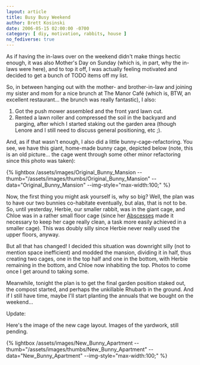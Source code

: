 ```yaml
---
layout: article
title: Busy Busy Weekend
author: Brett Kosinski
date: 2006-05-15 02:00:00 -0700
category: [ diy, motivation, rabbits, house ]
no_fediverse: true
---
```


As if having the in-laws over on the weekend didn't make things hectic enough, it was also Mother's Day on Sunday (which is, in part, why the in-laws were here), and to top it off, I was actually feeling motivated and decided to get a bunch of TODO items off my list.

So, in between hanging out with the mother- and brother-in-law and joining my sister and mom for a nice brunch at The Manor Caf&eacute; (which is, BTW, an excellent restaurant... the brunch was really fantastic), I also:

1. Got the push mower assembled and the front yard lawn cut.
2. Rented a lawn roller and compressed the soil in the backyard and parging, after which I started staking out the garden area (though Lenore and I still need to discuss general positioning, etc ;).

And, as if that wasn't enough, I also did a little bunny-cage-refactoring.  You see, we have this giant, home-made bunny cage, depicted below (note, this is an old picture... the cage went through some other minor refactoring since this photo was taken):

{% lightbox /assets/images/Original_Bunny_Mansion --thumb="/assets/images/thumbs/Original_Bunny_Mansion" --data="Original_Bunny_Mansion" --img-style="max-width:100;" %}

Now, the first thing you might ask yourself is, why so big?  Well, the plan was to have our two bunnies co-habitate eventually, but alas, that is not to be.  So, until yesterday, Herbie, our smaller rabbit, was in the giant cage, and Chloe was in a rather small floor cage (since her [Abscesses](Abscesses.md) made it necessary to keep her cage really clean, a task more easily achieved in a smaller cage).  This was doubly silly since Herbie never really used the upper floors, anyway.

But all that has changed!  I decided this situation was downright silly (not to mention space inefficient) and modded the mansion, dividing it in half, thus creating two cages, one in the top half and one in the bottom, with Herbie remaining in the bottom, and Chloe now inhabiting the top.  Photos to come once I get around to taking some.

Meanwhile, tonight the plan is to get the final garden position staked out, the compost started, and perhaps the unkillable Rhubarb in the ground.  And if I still have time, maybe I'll start planting the annuals that we bought on the weekend...

Update:

Here's the image of the new cage layout.  Images of the yardwork, still pending.

{% lightbox /assets/images/New_Bunny_Apartment --thumb="/assets/images/thumbs/New_Bunny_Apartment" --data="New_Bunny_Apartment" --img-style="max-width:100;" %}

